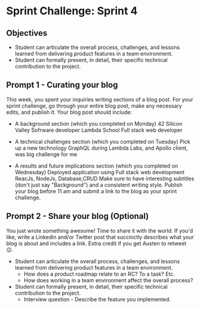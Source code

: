 # Sprint Challenge: Sprint 4

## Objectives

* Student can articulate the overall process, challenges, and lessons learned from delivering product features in a team environment.
* Student can formally present, in detail, their specific technical contribution to the project.

## Prompt 1 - Curating your blog

This week, you spent your inquiries writing sections of a blog post. For your sprint challenge, go through your entire blog post, make any necessary edits, and publish it. Your blog post should include:

- A background section (which you completed on Monday)
42 Silicon Valley Sofrware developer 
Lambda School Full stack web developer 
- A technical challenges section (which you completed on Tuesday)
Pick up a new technology GraphQL during Lambda Labs, and Apollo client, was big challenge for me

- A results and future implications section (which you completed on Wednesday)
Deployed application using Full stack web development ReacJs, NodeJs, Database,CRUD
Make sure to have interesting subtitles (don't just say "Background") and a consistent writing style. Publish your blog before 11 am and submit a link to the blog as your sprint challenge.

## Prompt 2 - Share your blog (Optional)

You just wrote something awesome! Time to share it with the world. If you'd like, write a Linkedin and/or Twitter post that succinctly describes what your blog is about and includes a link. Extra credit if you get Austen to retweet 😉.

- Student can articulate the overall process, challenges, and lessons learned from delivering product features in a team environment.
    - How does a product roadmap relate to an RC? To a task? Etc.
    - How does working in a team environment affect the overall process?
- Student can formally present, in detail, their specific technical contribution to the project.
    - Interview question - Describe the feature you implemented.
